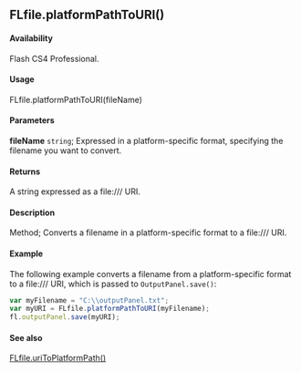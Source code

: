 ## FLfile.platformPathToURI()

#### Availability

Flash CS4 Professional.

#### Usage

FLfile.platformPathToURI(fileName)

#### Parameters

**fileName** `string`; Expressed in a platform-specific format, specifying the filename you want to convert.

#### Returns

A string expressed as a file:/// URI.

#### Description

Method; Converts a filename in a platform-specific format to a file:/// URI.

#### Example

The following example converts a filename from a platform-specific format to a file:/// URI, which is passed to `OutputPanel.save()`:

```javascript
var myFilename = "C:\\outputPanel.txt";
var myURI = FLfile.platformPathToURI(myFilename);
fl.outputPanel.save(myURI);
```

#### See also

[FLfile.uriToPlatformPath()](../FLfile_object/FLfile14.md)
